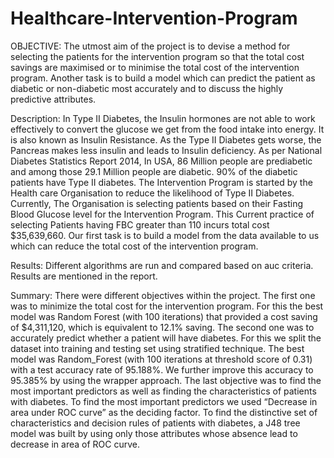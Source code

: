 # Healthcare-Intervention-Program

OBJECTIVE: 
The utmost aim of the project is to devise a method for selecting the patients for the intervention program so that the total cost savings are maximised or to minimise the total cost of the intervention program. Another task is to build a model which can predict the patient as diabetic or non-diabetic most accurately and to discuss the highly predictive attributes.

Description:
In Type II Diabetes, the Insulin hormones are not able to work effectively to convert the glucose we get from the food intake into energy. It is also known as Insulin Resistance. As the Type II Diabetes gets worse, the Pancreas makes less insulin and leads to Insulin deficiency. As per National Diabetes Statistics Report 2014, In USA, 86 Million people are prediabetic and among those 29.1 Million people are diabetic. 90% of the diabetic patients have Type II diabetes.
The Intervention Program is started by the Health care Organisation to reduce the likelihood of Type II Diabetes. Currently, The Organisation is selecting patients based on their Fasting Blood Glucose level for the Intervention Program. This Current practice of selecting Patients having FBC greater than 110 incurs total cost $35,639,660. Our first task is to build a model from the data available to us which can reduce the total cost of the intervention program.

Results:
Different algorithms are run and compared based on auc criteria. Results are mentioned in the report.

Summary:
There were different objectives within the project. The first one was to minimize the total cost for the intervention program. For this the best model was Random Forest (with 100 iterations) that provided a cost saving of $4,311,120, which is equivalent to 12.1% saving. The second one was to accurately predict whether a patient will have diabetes. For this we split the dataset into training and testing set using stratified technique. The best model was Random_Forest (with 100 iterations at threshold score of 0.31) with a test accuracy rate of 95.188%. We further improve this accuracy to 95.385% by using the wrapper approach. The last objective was to find the most important predictors as well as finding the characteristics of patients with diabetes. To find the most important predictors we used “Decrease in area under ROC curve” as the deciding factor. To find the distinctive set of characteristics and decision rules of patients with diabetes, a J48 tree model was built by using only those attributes whose absence lead to decrease in area of ROC curve.
